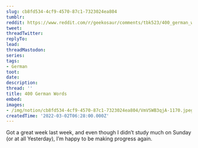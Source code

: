 ```yaml
---
slug: cb8fd534-4cf9-4570-87c1-7323024ea804
tumblr:
reddit: https://www.reddit.com/r/geekosaur/comments/tbk523/400_german_words/
tweet:
threadTwitter:
replyTo:
lead:
threadMastodon:
series:
tags:
- German
toot:
date:
description:
thread: ''
title: 400 German Words
embed:
images:
- /img/notion/cb8fd534-4cf9-4570-87c1-7323024ea804/VmVSWB3qjA-1170.jpeg
createdTime: '2022-03-02T06:28:00.000Z'
---
```


Got a great week last week, and even though I didn’t study much on Sunday (or at all Yesterday), I’m happy to be making progress again.